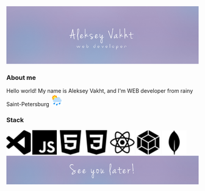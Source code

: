 <img src="https://github.com/AlekseyVakht/AlekseyVakht/blob/69f1087ae556873187d2be8000f680802f2e4c3d/images/banner.png" alt="banner"/>

<h3>About me</h3>
<p color="black">Hello world! My name is Aleksey Vakht, and I'm WEB developer from rainy Saint-Petersburg
  <img src="https://github.com/AlekseyVakht/AlekseyVakht/blob/69f1087ae556873187d2be8000f680802f2e4c3d/images/icons8-rain.gif" alt="rain" width=32 height=32/>
</p>

<h3>Stack</h3>
<div>
  <img src="images/visualstudiocode.svg" alt="VS" width=64 height=64/>
  <img src="images/javascript.svg" alt="JS" width=64 height=64/>
  <img src="images/html5.svg" alt="HTML5" width=64 height=64/>
  <img src="images/css3.svg" alt="CSS" width=64 height=64/>
  <img src="images/react.svg" alt="React" width=64 height=64/>
  <img src="images/webpack.svg" alt="Webpack" width=64 height=64/>
  <img src="images/mongodb.svg" alt="MongoDB" width=64 height=64/>
</div>

<img src="images/footer.png" alt="footerr"/>
